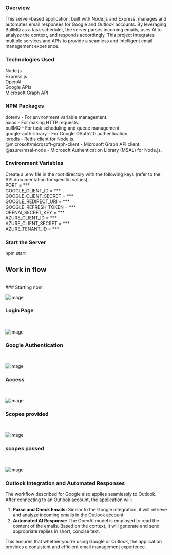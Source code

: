 ### Overview
This server-based application, built with Node.js and Express, manages and automates email responses for Google and Outlook accounts. By leveraging BullMQ as a task scheduler, the server parses incoming emails, uses AI to analyze the context, and responds accordingly. This project integrates multiple services and APIs to provide a seamless and intelligent email management experience.

### Technologies Used
Node.js<br>
Express.js<br>
OpenAI<br>
Google APIs<br>
Microsoft Graph API<br>
### NPM Packages
dotenv - For environment variable management.<br>
axios - For making HTTP requests.<br>
bullMQ - For task scheduling and queue management.<br>
google-auth-library - For Google OAuth2.0 authentication.<br>
ioredis - Redis client for Node.js.<br>
@microsoft/microsoft-graph-client - Microsoft Graph API client.<br>
@azure/msal-node - Microsoft Authentication Library (MSAL) for Node.js.<br>
### Environment Variables
Create a .env file in the root directory with the following keys (refer to the API documentation for specific values):<br>
PORT = ***<br>
GOOGLE_CLIENT_ID = ***<br>
GOOGLE_CLIENT_SECRET = ***<br>
GOOGLE_REDIRECT_URI = ***<br>
GOOGLE_REFRESH_TOKEN = ***<br>
OPENAI_SECRET_KEY = ***<br>
AZURE_CLIENT_ID = ***<br>
AZURE_CLIENT_SECRET = *** <br>
AZURE_TENANT_ID = ***<br>
### Start the Server 

npm start
<br>
## Work in flow
<br>
### Starting npm 
<br>

![image](https://github.com/user-attachments/assets/b573bf1f-c36d-429e-8418-4e070cb3a940)
<br>
### Login Page
<br>

![image](https://github.com/user-attachments/assets/36d4e075-b2a8-4a4e-a77d-3ab6b6996bdf)
<br>
### Google Authentication
<br>

![image](https://github.com/user-attachments/assets/f0e8b7ce-7bcd-4b93-ba57-0fb477c4ebe4)
<br>
### Access
<br>

![image](https://github.com/user-attachments/assets/79ddac09-bc5b-43d2-b6ca-c197a66a2d7f)
<br>
### Scopes provided
<br>

![image](https://github.com/user-attachments/assets/bff86bc2-6383-4df9-8afb-582256199674)
<br>
### scopes passed
<br>

![image](https://github.com/user-attachments/assets/362e7429-968d-4605-9e24-ba18052bd0a6)

### Outlook Integration and Automated Responses

The workflow described for Google also applies seamlessly to Outlook. After connecting to an Outlook account, the application will:

1. **Parse and Check Emails:** Similar to the Google integration, it will retrieve and analyze incoming emails in the Outlook account.
2. **Automated AI Response:** The OpenAI model is employed to read the content of the emails. Based on the context, it will generate and send appropriate replies in short, concise text.

This ensures that whether you're using Google or Outlook, the application provides a consistent and efficient email management experience.










